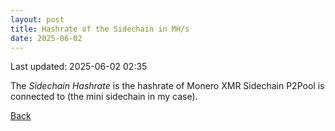 ```yaml
---
layout: post
title: Hashrate of the Sidechain in MH/s
date: 2025-06-02
---
```


Last updated: 2025-06-02 02:35

<script src="https://cdnjs.cloudflare.com/ajax/libs/PapaParse/5.3.0/papaparse.min.js"></script>
<script src="https://cdn.jsdelivr.net/npm/apexcharts"></script>
<script src="/assets/js/sidechain_hashrates.js"></script>

<div id="wrapper">
  <div id="areaChart">
  </div>
  <div id="barChart">
  </div>
 </div>

The *Sidechain Hashrate* is the hashrate of Monero XMR Sidechain P2Pool is connected to (the mini sidechain in my case).

[Back](/pages/web/index.html)
